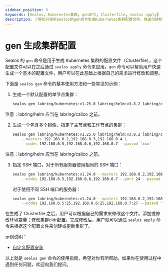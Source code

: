 ```yaml
---
sidebar_position: 3
keywords: [Sealos, Kubernetes集群, gen命令, Clusterfile, sealos apply]
description: 了解如何使用Sealos的gen命令生成Kubernetes集群配置文件，快速创建和管理集群，提升运维效率。
---
```


# gen 生成集群配置

Sealos 的 `gen` 命令是用于生成 Kubernetes 集群的配置文件（Clusterfile），这个配置文件可以在之后通过 `sealos apply` 命令来应用。`gen` 命令可以帮助用户快速生成一个基本的配置文件，用户可以在此基础上根据自己的需求进行修改和调整。

下面是 `sealos gen` 命令的基本使用方法和一些常见的示例：

1. 生成一个默认配置的单节点集群：
   
   ```bash
   sealos gen labring/kubernetes:v1.25.0 labring/helm:v3.8.2 labring/calico:v3.24.1
   ```

注意：labring/helm 应当在 labring/calico 之前。

2. 生成一个包含多个镜像、指定了主节点和工作节点的集群：

   ```bash
   sealos gen labring/kubernetes:v1.25.0 labring/helm:v3.8.2 labring/calico:v3.24.1 \
       --masters 192.168.0.2,192.168.0.3,192.168.0.4 \
       --nodes 192.168.0.5,192.168.0.6,192.168.0.7 --passwd 'xxx'
   ```

注意：labring/helm 应当在 labring/calico 之前。

3. 指定 SSH 端口，对于所有服务器使用相同的 SSH 端口：

   ```bash
   sealos gen labring/kubernetes:v1.24.0 --masters 192.168.0.2,192.168.0.3,192.168.0.4 \
       --nodes 192.168.0.5,192.168.0.6,192.168.0.7 --port 24 --passwd 'xxx'
   ```

   对于使用不同 SSH 端口的服务器：

   ```bash
   sealos gen labring/kubernetes:v1.24.0 --masters 192.168.0.2,192.168.0.3:23,192.168.0.4:24 \
       --nodes 192.168.0.5:25,192.168.0.6:25,192.168.0.7:27 --passwd 'xxx'
   ```

在生成了 Clusterfile 之后，用户可以根据自己的需求来修改这个文件。添加或修改环境变量；修改集群cidr配置。完成修改后，用户就可以通过 `sealos apply` 命令来根据这个配置文件来创建或更新集群了。

示例说明：

- [自定义配置安装](/developer-guide/lifecycle-management/operations/run-cluster/gen-apply-cluster.md)

以上就是 `sealos gen` 命令的使用指南，希望对你有所帮助。如果你在使用过程中遇到任何问题，欢迎向我们提问。
